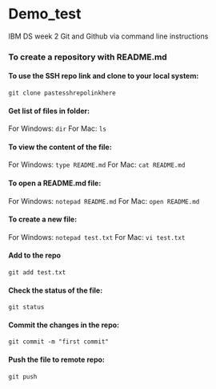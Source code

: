 # Demo_test
IBM DS week 2 Git and Github via command line instructions

### To create a repository with README.md

#### To use the SSH repo link and clone to your local system:
`git clone pastesshrepolinkhere`

#### Get list of files in folder:
For Windows: `dir`
For Mac: `ls`

#### To view the content of the file:
For Windows: `type README.md`
For Mac: `cat README.md`

#### To open a README.md file:
For Windows: `notepad README.md`
For Mac: `open README.md`

#### To create a new file:
For Windows: `notepad test.txt`
For Mac: `vi test.txt`

#### Add to the repo
`git add test.txt`

#### Check the status of the file:
`git status`

#### Commit the changes in the repo:
`git commit -m "first commit"`

#### Push the file to remote repo:
`git push`
